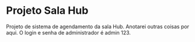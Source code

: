 # Projeto Sala Hub
Projeto de sistema de agendamento da sala Hub.
Anotarei outras coisas por aqui.
O login e senha de administrador é admin 123.

